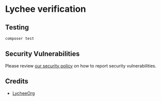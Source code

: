 # Lychee verification

## Testing

```bash
composer test
```



## Security Vulnerabilities

Please review [our security policy](../../security/policy) on how to report security vulnerabilities.

## Credits

- [LycheeOrg](https://github.com/spatie)
